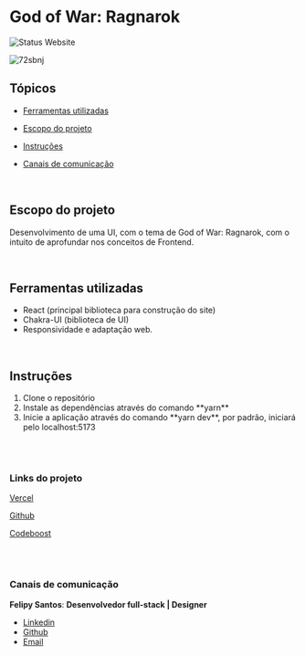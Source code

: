 # God of War: Ragnarok
![Status Website](https://img.shields.io/website?down_message=red&style=for-the-badge&up_color=green&up_message=online&url=https%3A%2F%2Fspace-flight-news-delta.vercel.app%2F)


![72sbnj](https://user-images.githubusercontent.com/72530197/205107498-6d27c57d-0e72-4b4d-af5d-5422afd8a18c.gif)


## Tópicos

- [Ferramentas utilizadas](#ferramentas)

- [Escopo do projeto](#escopo)

- [Instruções](#instrucoes)

- [Canais de comunicação](#canais)

<br>

<h2 id=escopo>Escopo do projeto</h2> 
<p>
    Desenvolvimento de uma UI, com o tema de God of War: Ragnarok, com o intuito de aprofundar nos conceitos de Frontend.
</p>
<br>
<h2 id=ferramentas>Ferramentas utilizadas</h2> 

- React (principal biblioteca para construção do site)
- Chakra-UI (biblioteca de UI)
- Responsividade e adaptação web.

<br>

<h2 id=instrucoes>Instruções</h2>

<ol>
    <li>Clone o repositório</li>
    <li>Instale as dependências através do comando **yarn**</li>
    <li>Inicie a aplicação através do comando **yarn dev**, por padrão, iniciará pelo localhost:5173</li>
</ol>

<br><br>

<h3>Links do projeto</h3>
<p><a href="https://godofwar.vercel.app/" target="_blank">Vercel</a></p>
<p><a href="https://github.com/felipysantos/godofwar" target="_blank">Github</a></p>
<p><a href="https://codeboost.com.br/" target="_blank">Codeboost</a></p>
<br><br>

<h3 id=canais> Canais de comunicação </h3>

**Felipy Santos**: **Desenvolvedor full-stack | Designer** 

- [Linkedin](https://www.linkedin.com/in/felipy-santos/)
- [Github](https://github.com/felipysantos)
- [Email](felipys23@gmail.com)
